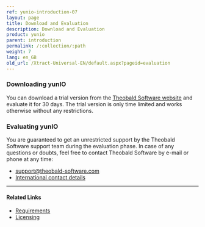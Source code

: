 ```yaml
---
ref: yunio-introduction-07
layout: page
title: Download and Evaluation
description: Download and Evaluation
product: yunio
parent: introduction
permalink: /:collection/:path
weight: 7
lang: en_GB
old_url: /Xtract-Universal-EN/default.aspx?pageid=evaluation
---
```


### Downloading yunIO

You can download a trial version from the [Theobald Software website](https://theobald-software.com/en/download-trial/) and evaluate it for 30 days.
The trial version is only time limited and works otherwise without any restrictions.

### Evaluating yunIO
You are guaranteed to get an unrestricted support by the Theobald Software support team during the evaluation phase.
In case of any questions or doubts, feel free to contact Theobald Software by e-mail or phone at any time: <br>
- [support@theobald-software.com](mailto:support@theobald-software.com)
- [International contact details](https://theobald-software.com/en/contact/)

****
#### Related Links
- [Requirements](./requirements)
- [Licensing](./license)